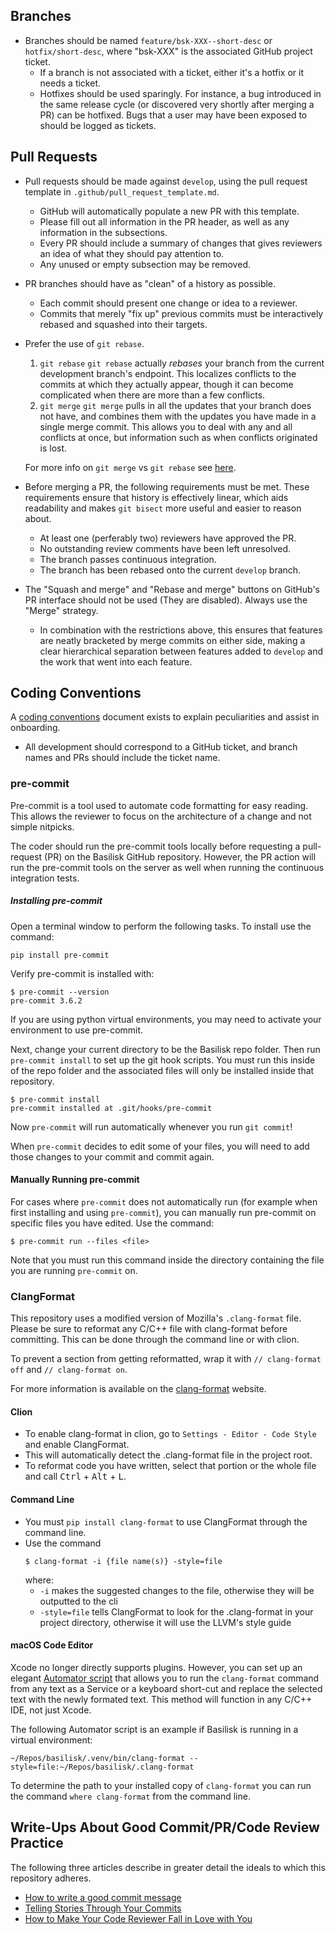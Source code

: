## Branches

-   Branches should be named `feature/bsk-XXX--short-desc` or `hotfix/short-desc`, where "bsk-XXX" is the associated
    GitHub project ticket.
    -   If a branch is not associated with a ticket, either it's a hotfix or it needs a ticket.
    -   Hotfixes should be used sparingly. For instance, a bug introduced in the same release cycle
    (or discovered very shortly after merging a PR) can be hotfixed. Bugs that a user may have been exposed to should
    be logged as tickets.

## Pull Requests

-   Pull requests should be made against `develop`, using the pull request template in `.github/pull_request_template.md`.

    -   GitHub will automatically populate a new PR with this template.
    -   Please fill out all information in the PR header, as well as any information in the subsections.
    -   Every PR should include a summary of changes that gives reviewers an idea of what they should pay attention to.
    -   Any unused or empty subsection may be removed.
-   PR branches should have as "clean" of a history as possible.
    -   Each commit should present one change or idea to a reviewer.
    -   Commits that merely "fix up" previous commits must be interactively rebased and squashed into their targets.
-   Prefer the use of `git rebase`.

    1.  `git rebase` `git rebase` actually _rebases_ your branch from the current development branch's endpoint. This
    localizes conflicts to the commits at which they actually appear, though it can become complicated when there are
    more than a few conflicts.
    2.  `git merge` `git merge` pulls in all the updates that your branch does not have, and combines them with the
    updates you have made in a single merge commit. This allows you to deal with any and all conflicts at once, but
    information such as when conflicts originated is lost.

    For more info on `git merge` vs `git rebase` see [here](https://www.atlassian.com/git/tutorials/merging-vs-rebasing).

-   Before merging a PR, the following requirements must be met. These requirements ensure that history is effectively
linear, which aids readability and makes `git bisect` more useful and easier to reason about.

    -   At least one (perferably two) reviewers have approved the PR.
    -   No outstanding review comments have been left unresolved.
    -   The branch passes continuous integration.
    -   The branch has been rebased onto the current `develop` branch.
-   The "Squash and merge" and "Rebase and merge" buttons on GitHub's PR interface should not be used (They are
disabled). Always use the "Merge" strategy.
    -   In combination with the restrictions above, this ensures that features are neatly bracketed by merge commits
    on either side, making a clear hierarchical separation between features added to `develop` and the work that went
    into each feature.

## Coding Conventions

A [coding conventions](https://hanspeterschaub.info/basilisk/Support/Developer/CodingGuidlines.html) document exists to
explain peculiarities and assist in onboarding.

-  All development should correspond to a GitHub ticket, and branch names and PRs should include the ticket name.

### pre-commit

Pre-commit is a tool used to automate code formatting for easy reading.
This allows the reviewer to focus on the architecture of a change and not simple nitpicks.

The coder should run the pre-commit tools locally before
requesting a pull-request (PR) on the Basilisk GitHub repository.  However,
the PR action will run the pre-commit tools on the server as well
when running the continuous integration tests.

##### Installing pre-commit

Open a terminal window to perform the following tasks.
To install use the command:
```
pip install pre-commit
```
Verify pre-commit is installed with:
```
$ pre-commit --version
pre-commit 3.6.2
```

If you are using python virtual environments, you may need to activate your environment to use pre-commit.

Next, change your current directory to be the Basilisk repo folder.  Then run ```pre-commit install``` to set up the git hook scripts.
You must run this inside of the repo folder and the associated files will only be installed inside that repository.
```
$ pre-commit install
pre-commit installed at .git/hooks/pre-commit
```
Now ```pre-commit``` will run automatically whenever you run ```git commit```!

When ```pre-commit``` decides to edit some of your files,
you will need to add those changes to your commit and commit again.

#### Manually Running pre-commit

For cases where `pre-commit` does not automatically run (for example when first
installing and using `pre-commit`), you can
manually run pre-commit on specific files you have edited. Use the
command:
```
$ pre-commit run --files <file>
```
Note that you must run this command inside the directory containing
the file you are running `pre-commit` on.

### ClangFormat

This repository uses a modified version of Mozilla's ```.clang-format``` file.
Please be sure to reformat any C/C++ file with clang-format before committing.
This can be done through the command line or with clion.

To prevent a section from getting reformatted, wrap it with ```// clang-format off``` and ```// clang-format on```.

For more information is available on the [clang-format](https://clang.llvm.org/docs/ClangFormat.html) website.

#### Clion

* To enable clang-format in clion, go to ```Settings - Editor - Code Style``` and enable ClangFormat.
* This will automatically detect the .clang-format file in the project root.
* To reformat code you have written, select that portion or the whole file
     and call <kbd>Ctrl</kbd> + <kbd>Alt</kbd> + <kbd>L</kbd>.

#### Command Line

* You must ```pip install clang-format``` to use ClangFormat through the command line.
* Use the command
  ```
  $ clang-format -i {file name(s)} -style=file
  ```
  where:
     * ```-i``` makes the suggested changes to the file, otherwise they will be outputted to the cli
     * ```-style=file``` tells ClangFormat to look for the .clang-format in your project directory,
       otherwise it will use the LLVM's style guide

#### macOS Code Editor

Xcode no longer directly supports plugins.  However, you can set up an elegant
[Automator script](https://www.apulsoft.ch/blog/clang-format-automator-quick-action/)
that allows you to run the `clang-format` command from any text
as a Service or a keyboard short-cut
and replace the selected text with the newly formated text.
This method will function in any C/C++ IDE, not just Xcode.

The following Automator script is an example if Basilisk is running in a
virtual environment:
```
~/Repos/basilisk/.venv/bin/clang-format --style=file:~/Repos/basilisk/.clang-format
```
To determine the path to your installed copy of ``clang-format`` you can
run the command ``where clang-format`` from the command line.

## Write-Ups About Good Commit/PR/Code Review Practice

The following three articles describe in greater detail the ideals to which this repository adheres.

-   [How to write a good commit message](https://chris.beams.io/posts/git-commit/)
-   [Telling Stories Through Your Commits](https://blog.mocoso.co.uk/talks/2015/01/12/telling-stories-through-your-commits/)
-   [How to Make Your Code Reviewer Fall in Love with You](https://mtlynch.io/code-review-love/)
